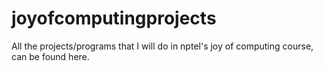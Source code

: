 # joyofcomputingprojects
All the projects/programs that I will do in nptel's joy of computing course, can be found here.
